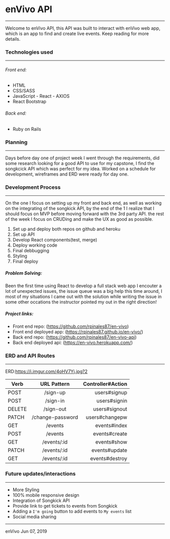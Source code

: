 # enVivo API
-------------------------
Welcome to enVivo API, this API was built to interact with enVivo web app, which is an app to find and create live events. Keep reading for more details.

### Technologies used
-------------------------

###### Front end:
* HTML
* CSS/SASS
* JavaScript - React - AXIOS
* React Bootstrap

###### Back end:
* Ruby on Rails

### Planning
------------------------------
Days before day one of project week I went through the requirements, did some research
looking for a good API to use for my capstone, I find the songkcick API which was perfect for my idea.
Worked on a schedule for development, wireframes and ERD were ready for day one.

### Development Process
--------------------------------
On the one I focus on setting up my front and back end, as well as working on the integrating of the songkick API, by the end of the 1 I realize that I should focus on MVP before moving forward with the 3rd party API. the rest of the week I focus on CRUDing and make the UX as good as possible.

1. Set up and deploy both repos on github and heroku
2. Set up API
3. Develop React components(test, merge)
6. Deploy working code
8. Final debbugging
9. Styling
10. Final deploy

##### Problem Solving:
Been the first time using React to develop a full stack web app I encouter a lot of unexpected issues,
the issue queue was a big help this time around, I most of my situations I came out with the solution while writing the issue in some other occations the instructor pointed my out in the right direction!

##### Project links:
* Front end repo: (https://github.com/rpinales87/en-vivo)
* Front end deployed app: (https://rpinales87.github.io/en-vivo/)
* Back end repo: (https://github.com/rpinales87/en-vivo-api)
* Back end deployed api: (https://en-vivo.herokuapp.com/)

### ERD and API Routes
--------------------------------------

ERD:https://i.imgur.com/4oHV7Yj.jpg?2

| Verb        | URL Pattern           | Controller#Action  |
| ------------- |:-------------:| -----:|
| POST      | /sign-up | users#signup |
| POST      | /sign-in      |   users#signin |
| DELETE | /sign-out     |    users#signout |
| PATCH      | /change-password | users#changepw |
| GET      | /events      |   events#index |
| POST | /events     |    events#create |
| GET   | /events/:id  | events#show  |
| PATCH   | /events/:id  | events#update  |
| GET  | /events/:id  | events#destroy  |

### Future updates/interactions
-------------------------
* More Styling
* 100% mobile responsive design
* Integration of Songkick API
* Provide link to get tickets to events from Songkick
* Adding a `I'm going` button to add events to `My events` list
* Social media sharing
----------
enVivo Jun 07, 2019
